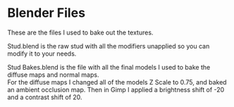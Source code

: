 # Blender Files
These are the files I used to bake out the textures.

Stud.blend is the raw stud with all the modifiers unapplied so you can modify it to your needs.  

Stud Bakes.blend is the file with all the final models I used to bake the diffuse maps and normal maps.  
For the diffuse maps I changed all of the models Z Scale to 0.75, and baked an ambient occlusion map. Then in Gimp I applied a brightness shift of -20 and a contrast shift of 20.
